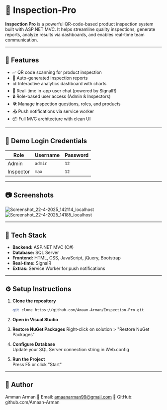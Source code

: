 # 🔎 Inspection-Pro

**Inspection Pro** is a powerful QR-code-based product inspection system built with ASP.NET MVC. It helps streamline quality inspections, generate reports, analyze results via dashboards, and enables real-time team communication.

---

## 🚀 Features

- ✅ QR code scanning for product inspection
- 📝 Auto-generated inspection reports
- 📊 Interactive analytics dashboard with charts
- 💬 Real-time in-app user chat (powered by SignalR)
- 🔒 Role-based user access (Admin & Inspectors)
- 🛠️ Manage inspection questions, roles, and products
- 📤 Push notifications via service worker
- 📦 Full MVC architecture with clean UI

---

## 🔑 Demo Login Credentials

| Role      | Username | Password |
|-----------|----------|----------|
| Admin     | `admin`  | `12`     |
| Inspector | `max`    | `12`     |

---

## 📷 Screenshots
![Screenshot_22-4-2025_142114_localhost](https://github.com/user-attachments/assets/a941ed35-412e-45ba-b82c-e4ec7460d0cc)
![Screenshot_22-4-2025_14185_localhost](https://github.com/user-attachments/assets/7d41426e-d07d-40fe-8f94-3ba9f7cfc7f7)


---

## 🧰 Tech Stack

- **Backend:** ASP.NET MVC (C#)
- **Database:** SQL Server
- **Frontend:** HTML, CSS, JavaScript, jQuery, Bootstrap
- **Real-time:** SignalR
- **Extras:** Service Worker for push notifications

---

## ⚙️ Setup Instructions

1. **Clone the repository**
   ```bash
   git clone https://github.com/Amaan-Arman/Inspection-Pro.git
   
 2. **Open in Visual Studio**
    
 3. **Restore NuGet Packages**
   Right-click on solution > "Restore NuGet Packages"
 
 4. **Configure Database**  
   Update your SQL Server connection string in Web.config

 5. **Run the Project**  
   Press F5 or click "Start"

---

## 👤 Author
Amman Arman
📧 Email: amaanarman99@gmail.com
🔗 GitHub: github.com/Amaan-Arman

